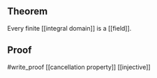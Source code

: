 ## Theorem
Every finite [[integral domain]] is a [[field]].
## Proof
#write_proof [[cancellation property]] [[injective]]